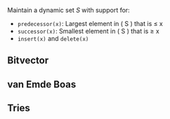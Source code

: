 
Maintain a dynamic set $S$ with support for:
- `predecessor(x)`: Largest element in \( S \) that is ≤ x
- `successor(x)`: Smallest element in \( S \) that is ≥ x
- `insert(x)` and `delete(x)`

## Bitvector

## van Emde Boas

## Tries